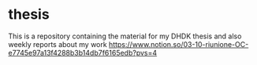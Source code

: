 # thesis
This is a repository containing the material for my DHDK thesis and also weekly reports about my work
https://www.notion.so/03-10-riunione-OC-e7745e97a13f4288b3b14db7f6165edb?pvs=4
